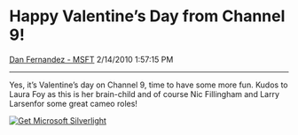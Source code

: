 <div id="page">

# Happy Valentine’s Day from Channel 9\!

[Dan Fernandez -
MSFT](https://social.msdn.microsoft.com/profile/Dan%20Fernandez%20-%20MSFT)
2/14/2010 1:57:15 PM

-----

<div id="content">

Yes, it’s Valentine’s day on Channel 9, time to have some more fun.
Kudos to Laura Foy as this is her brain-child and of course Nic
Fillingham and Larry Larsenfor some great cameo roles\!

[![Get Microsoft
Silverlight](http://go.microsoft.com/fwlink/?LinkId=108181)](http://go.microsoft.com/fwlink/?LinkID=124807)

</div>

</div>
